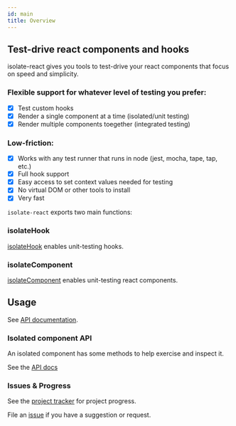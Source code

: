```yaml
---
id: main
title: Overview
---
```


## Test-drive react components and hooks

isolate-react gives you tools to test-drive your react components that focus on speed and simplicity.

### Flexible support for whatever level of testing you prefer:
- [x] Test custom hooks
- [x] Render a single component at a time (isolated/unit testing) 
- [x] Render multiple components toegether (integrated testing)

### Low-friction:
- [x] Works with any test runner that runs in node (jest, mocha, tape, tap, etc.)
- [x] Full hook support
- [x] Easy access to set context values needed for testing
- [x] No virtual DOM or other tools to install
- [x] Very fast

`isolate-react` exports two main functions:

### isolateHook

[isolateHook](isolateHook/01-overview.md) enables unit-testing hooks.

### isolateComponent

[isolateComponent](isolateComponent/01-overview.md) enables unit-testing react components.


## Usage

See [API documentation](https://davidmfoley.github.io/isolate-react/globals.html#isolatecomponent).




### Isolated component API

An isolated component has some methods to help exercise and inspect it.

See the [API docs](https://davidmfoley.github.io/isolate-react/api)

### Issues & Progress

See the [project tracker](https://github.com/davidmfoley/isolate-react/projects/1) for project progress.

File an [issue](https://github.com/davidmfoley/isolate-react/issues) if you have a suggestion or request.
